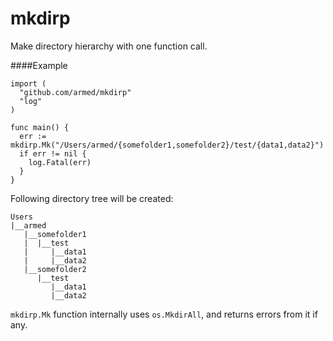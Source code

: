 mkdirp
======

Make directory hierarchy with one function call.

####Example

    import (
      "github.com/armed/mkdirp"
      "log"
    )

    func main() {
      err := mkdirp.Mk("/Users/armed/{somefolder1,somefolder2}/test/{data1,data2}")
      if err != nil {
        log.Fatal(err)
      }
    }

Following directory tree will be created:

    Users
    |__armed
       |__somefolder1
       |  |__test
       |     |__data1
       |     |__data2
       |__somefolder2
          |__test
             |__data1
             |__data2

`mkdirp.Mk` function internally uses `os.MkdirAll`, and returns errors from it if any.
